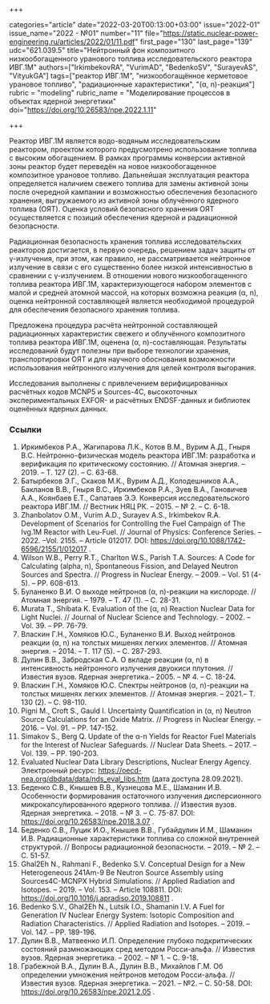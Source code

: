+++

categories="article"
date="2022-03-20T00:13:00+03:00"
issue="2022-01"
issue_name="2022 - №01"
number="11"
file="https://static.nuclear-power-engineering.ru/articles/2022/01/11.pdf"
first_page="130"
last_page="139"
udc="621.039.5"
title="Нейтронный фон композитного низкообогащенного уранового топлива исследовательского реактора ИВГ.1М"
authors=["IrkimbekovRA", "VurimAD", "BedenkoSV", "SurayevAS", "VityukGA"]
tags=["реактор ИВГ.1М", "низкообогащённое керметовое урановое топливо", "радиационные характеристики", "(α, n)-реакция"]
rubric = "modeling"
rubric_name = "Моделирование процессов в объектах ядерной энергетики"
doi="https://doi.org/10.26583/npe.2022.1.11"

+++

Реактор ИВГ.1М является водо-водяным исследовательским реактором, проектом которого предусмотрено использование топлива с высоким обогащением. В рамках программы конверсии активной зоны реактор будет переведён на новое низкообогащенное композитное урановое топливо. Дальнейшая эксплуатация реактора определяется наличием свежего топлива для замены активной зоны после очередной кампании и возможностью обеспечения безопасного хранения, выгружаемого из активной зоны облучённого ядерного топлива (ОЯТ). Оценка условий безопасного хранения ОЯТ осуществляется с позиций обеспечения ядерной и радиационной безопасности.

Радиационная безопасность хранения топлива исследовательских реакторов достигается, в первую очередь, решением задач защиты от γ-излучения, при этом, как правило, не рассматривается нейтронное излучение в связи с его существенно более низкой интенсивностью в сравнении с γ-излучением. В отношении нового низкообогащенного топлива реактора ИВГ.1М, характеризующегося набором элементов с малой и средней атомной массой, на которых возможна реакция (α, n), оценка нейтронной составляющей является необходимой процедурой для обеспечения безопасного хранения топлива.

Предложена процедура расчёта нейтронной составляющей радиационных характеристик свежего и облучённого композитного топлива реактора ИВГ.1М, оценена (α, n)-составляющая. Результаты исследований будут полезны при выборе технологии хранения, транспортировки ОЯТ и для научного обоснования возможности использования нейтронного излучения для целей контроля выгорания.

Исследования выполнены с привлечением верифицированных расчётных кодов MCNP5 и Sources-4C, высокоточных экспериментальных EXFOR- и расчётных ENDSF-данных и библиотек оценённых ядерных данных.

### Ссылки

1. Иркимбеков Р.А., Жагипарова Л.К., Котов В.М., Вурим А.Д., Гныря В.С. Нейтронно-физическая модель реактора ИВГ.1М: разработка и верификация по критическому состоянию. // Атомная энергия. – 2019. – Т. 127 (2). – С. 63-68.
2. Батырбеков Э.Г., Скаков М.К., Вурим А.Д., Колодешников А.А., Бакланов В.В., Гныря В.С., Иркимбеков Р.А., Зуев В.А., Гановичев А.А., Коянбаев Е.Т., Сапатаев Э.Э. Конверсия исследовательского реактора ИВГ.1М. // Вестник НЯЦ РК. – 2015. – № 2. – С. 6-18.
3. Zhanbolatov O.M., Vurim A.D., Surayev A.S., Irkimbekov R.A. Development of Scenarios for Controlling the Fuel Campaign of The Ivg.1M Reactor with Leu-Fuel. // Journal of Physics: Conference Series. – 2022. –Vol. 2155. – Article 012017. DOI: https://doi.org/10.1088/1742-6596/2155/1/012017 .
4. Wilson W.B., Perry R.T., Charlton W.S., Parish T.A. Sources: A Code for Calculating (alpha, n), Spontaneous Fission, and Delayed Neutron Sources and Spectra. // Progress in Nuclear Energy. – 2009. – Vol. 51 (4-5). – PP. 608-613.
5. Буланенко В.И. О выходе нейтронов (α, n)-реакции на кислороде. // Атомная энергия. – 1979. – Т. 47 (1). – С. 28-31.
6. Murata T., Shibata K. Evaluation of the (α, n) Reaction Nuclear Data for Light Nuclei. // Journal of Nuclear Science and Technology. – 2002. – Vol. 39. – PP. 76-79.
7. Власкин Г.Н., Хомяков Ю.С., Буланенко В.И. Выход нейтронов реакции (α, n) на толстых мишенях легких элементов. // Атомная энергия. – 2014. – Т. 117 (5). – С. 287-293.
8. Дулин В.В., Забродская С.А. О вкладе реакции (α, n) в интенсивность нейтронного излучения двуокиси плутония. // Известия вузов. Ядерная энергетика.– 2005. – № 4. – С. 18-24.
9. Власкин Г.Н., Хомяков Ю.С. Спектры нейтронов (α, n)-реакции на толстых мишенях легких элементов. // Атомная энергия. – 2021.– Т. 130 (2). – С. 98-110.
10. Pigni M., Croft S., Gauld I. Uncertainty Quantification in (α, n) Neutron Source Calculations for an Oxide Matrix. // Progress in Nuclear Energy. – 2016. – Vol. 91. – PP. 147-152.
11. Simakov S., Berg Q. Update of the α-n Yields for Reactor Fuel Materials for the Interest of Nuclear Safeguards. // Nuclear Data Sheets. – 2017. –Vol. 139. – PP. 190-203.
12. Evaluated Nuclear Data Library Descriptions, Nuclear Energy Agency. Электронный ресурс: https://oecd-nea.org/dbdata/data/nds_eval_libs.htm (дата доступа 28.09.2021).
13. Беденко С.В., Кнышев В.В., Кузнецова М.Е., Шаманин И.В. Особенности формирования остаточного излучения дисперсионного микрокапсулированного ядерного топлива. // Известия вузов. Ядерная энергетика. – 2018. – № 3. – С. 75-87. DOI: https://doi.org/10.26583/npe.2018.3.07 .
14. Беденко С.В., Луцик И.О., Кнышев В.В., Губайдулин И.М., Шаманин И.В. Радиационные характеристики топлива со сложной внутренней структурой. // Вопросы радиационной безопасности. – 2019. – № 2. – С. 51-57.
15. Ghal2Eh N., Rahmani F., Bedenko S.V. Conceptual Design for a New Heterogeneous 241Am-9 Be Neutron Source Assembly using Sources4C-MCNPX Hybrid Simulations. // Applied Radiation and Isotopes. – 2019. – Vol. 153. – Article 108811. DOI: https://doi.org/10.1016/j.apradiso.2019.108811 .
16. Bedenko S.V., Ghal2Eh N., Lutsik I.O., Shamanin I.V. A Fuel for Generation IV Nuclear Energy System: Isotopic Composition and Radiation Characteristics. // Applied Radiation and Isotopes. – 2019. – Vol. 147. – PP. 189-196.
17. Дулин В.В., Матвеенко И.П. Определение глубоко подкритических состояний размножающих сред методом Росси-альфа. // Известия вузов. Ядерная энергетика. – 2002. – № 1. – С. 9-18.
18. Грабежной В.А., Дулин В.А., Дулин В.В., Михайлов Г.М. Об определении умножения нейтронов методом Росси-альфа. // Известия вузов. Ядерная энергетика. – 2021. – №2. – С. 50-58. DOI: https://doi.org/10.26583/npe.2021.2.05 .